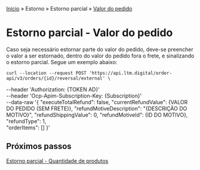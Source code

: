 [Início](/readme.md) &raquo; Estorno &raquo; Estorno parcial &raquo; [Valor do pedido](/purchase/order-value.md)
# Estorno parcial - Valor do pedido
Caso seja necessário estornar parte do valor do pedido, deve-se preencher o valor a ser estornado, dentro do valor do pedido fora o frete, e sinalizando o estorno parcial.
	Segue um exemplo abaixo:

	curl --location --request POST 'https://api.ltm.digital/order-api/v3/orders/{id}/reversal/external' \
--header 'Authorization: {TOKEN AD}' \
--header 'Ocp-Apim-Subscription-Key: {Subscription}' \
--data-raw '{
  "executeTotalRefund": false,
  "currentRefundValue": {VALOR DO PEDIDO (SEM FRETE)},
  "refundMotiveDescription": "{DESCRIÇÃO DO MOTIVO}",
  "refundShippingValue": 0,
  "refundMotiveId": {ID DO MOTIVO},
  "refundType": 1,	
  "orderItems": []
}'
## Próximos passos
[Estorno parcial -  Quantidade de produtos](/reversal/product-quantity.md)